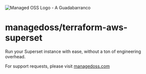 <img alt="Managed OSS Logo - A Guadabarranco" src="https://avatars.githubusercontent.com/u/154649115?s=200&v=4" />

# managedoss/terraform-aws-superset

Run your Superset instance with ease, without a ton of engineering overhead.

For support requests, please visit [managedoss.com](https://managedoss.com)


